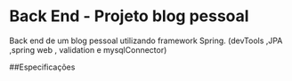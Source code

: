 # Back End - Projeto blog pessoal

Back end de um blog pessoal utilizando framework Spring.
(devTools ,JPA ,spring web , validation e mysqlConnector)

##Especificações
